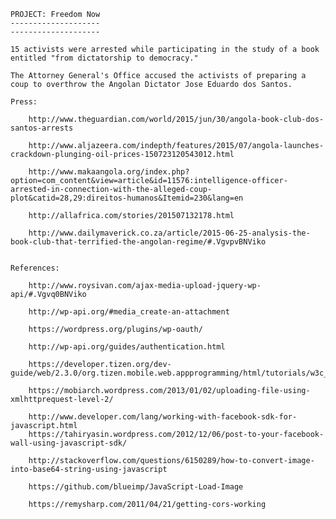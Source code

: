 
	PROJECT: Freedom Now
	--------------------
	--------------------

	15 activists were arrested while participating in the study of a book entitled "from dictatorship to democracy."

	The Attorney General's Office accused the activists of preparing a coup to overthrow the Angolan Dictator Jose Eduardo dos Santos.

	Press:

		http://www.theguardian.com/world/2015/jun/30/angola-book-club-dos-santos-arrests

		http://www.aljazeera.com/indepth/features/2015/07/angola-launches-crackdown-plunging-oil-prices-150723120543012.html

		http://www.makaangola.org/index.php?option=com_content&view=article&id=11576:intelligence-officer-arrested-in-connection-with-the-alleged-coup-plot&catid=28,29:direitos-humanos&Itemid=230&lang=en

		http://allafrica.com/stories/201507132178.html

		http://www.dailymaverick.co.za/article/2015-06-25-analysis-the-book-club-that-terrified-the-angolan-regime/#.VgvpvBNViko


	References:

		http://www.roysivan.com/ajax-media-upload-jquery-wp-api/#.Vgvq0BNViko

		http://wp-api.org/#media_create-an-attachment

		https://wordpress.org/plugins/wp-oauth/

		http://wp-api.org/guides/authentication.html

		https://developer.tizen.org/dev-guide/web/2.3.0/org.tizen.mobile.web.appprogramming/html/tutorials/w3c_tutorial/comm_tutorial/upload_ajax.htm

		https://mobiarch.wordpress.com/2013/01/02/uploading-file-using-xmlhttprequest-level-2/

		http://www.developer.com/lang/working-with-facebook-sdk-for-javascript.html
		https://tahiryasin.wordpress.com/2012/12/06/post-to-your-facebook-wall-using-javascript-sdk/

		http://stackoverflow.com/questions/6150289/how-to-convert-image-into-base64-string-using-javascript

		https://github.com/blueimp/JavaScript-Load-Image

		https://remysharp.com/2011/04/21/getting-cors-working